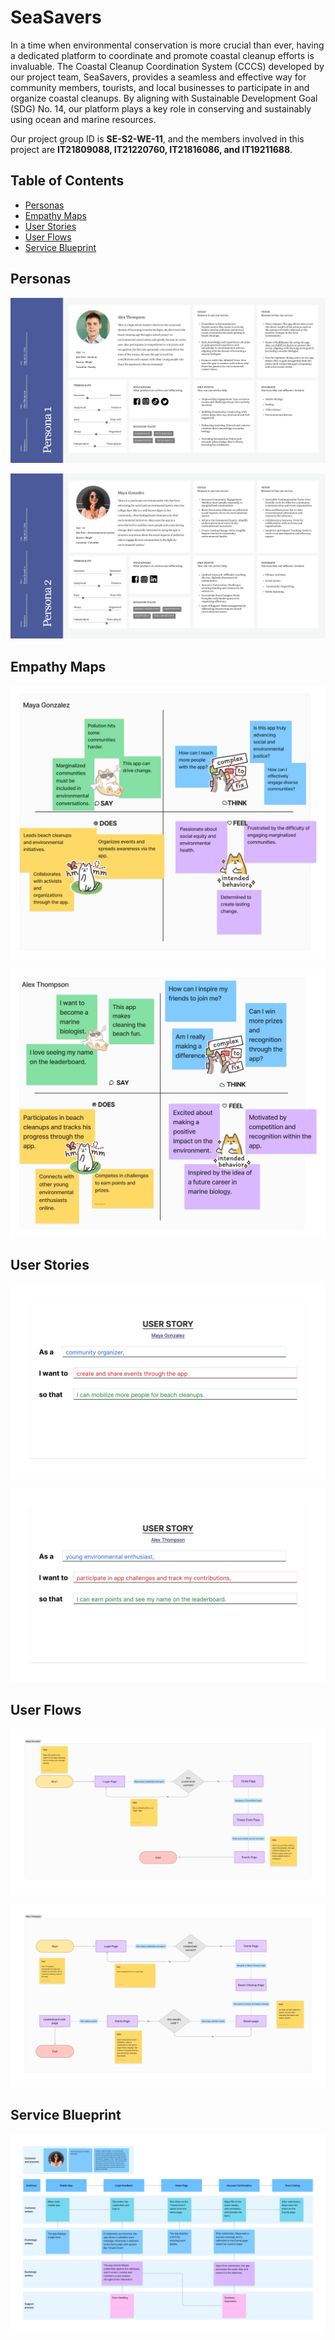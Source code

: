 # SeaSavers

In a time when environmental conservation is more crucial than ever, having a dedicated platform to coordinate and promote coastal cleanup efforts is invaluable. The Coastal Cleanup Coordination System (CCCS) developed by our project team, SeaSavers, provides a seamless and effective way for community members, tourists, and local businesses to participate in and organize coastal cleanups. By aligning with Sustainable Development Goal (SDG) No. 14, our platform plays a key role in conserving and sustainably using ocean and marine resources.

Our project group ID is **SE-S2-WE-11**, and the members involved in this project are **IT21809088, IT21220760, IT21816086, and IT19211688**.

## Table of Contents

- [Personas](#Personas)
- [Empathy Maps](#Empathy-Maps)
- [User Stories](#User-Stories)
- [User Flows](#User-Flows)
- [Service Blueprint](#Service-Blueprint)

<a id="Personas"></a>

## Personas

![Persona-IT21220760](https://github.com/RadithSandeepa/seasavers/blob/main/docs/personas/IT21220760-User-Persona.png)

![Persona-IT21809088](https://github.com/RadithSandeepa/seasavers/blob/main/docs/personas/IT21809088-User-Persona.png)

<a id="Empathy-Maps"></a>

## Empathy Maps

![Empathy Map-IT21809088](https://github.com/RadithSandeepa/seasavers/blob/main/docs/empathy-maps/IT21809088-Empathy-Map.png)

![Empathy Map-IT21220760](https://github.com/RadithSandeepa/seasavers/blob/main/docs/empathy-maps/IT21220760-Empathy-Map.png)

<a id="User-Stories"></a>

## User Stories

![User Story-IT21809088](https://github.com/RadithSandeepa/seasavers/blob/main/docs/user-stories/IT21809088-User-Story.png)

![User Story-IT21220760](https://github.com/RadithSandeepa/seasavers/blob/main/docs/user-stories/IT21220760-User-Story.png)

<a id="User-Flows"></a>

## User Flows

![User Flow-IT21809088](https://github.com/RadithSandeepa/seasavers/blob/main/docs/user-flows/IT21809088-User-Flow.png)

![User Flow-IT21220760](https://github.com/RadithSandeepa/seasavers/blob/main/docs/user-flows/IT21220760-User-Flow.png)

<a id="Service-Blueprint"></a>

## Service Blueprint

![Service Blueprint-IT21809088](https://github.com/RadithSandeepa/seasavers/blob/main/docs/service-blueprint/IT21809088-Service-Blueprint.png)
